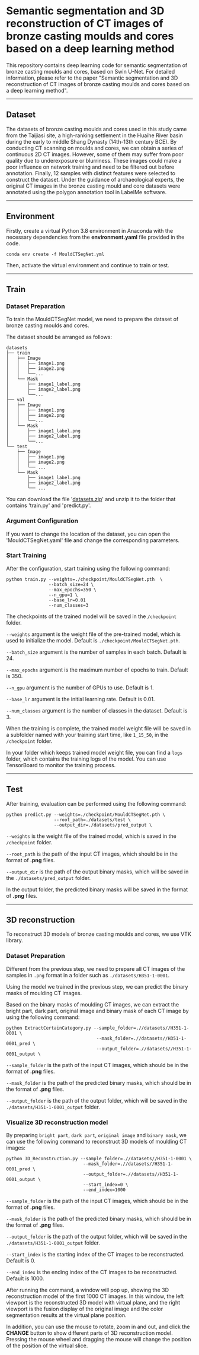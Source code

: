 # Semantic segmentation and 3D reconstruction of CT images of bronze casting moulds and cores based on a deep learning method

This repository contains deep learning code for semantic segmentation of bronze casting moulds and cores, based on Swin U-Net. 
For detailed information, please refer to the paper "Semantic segmentation and 3D reconstruction of CT images of bronze casting moulds and cores based on a deep learning method".

---
## Dataset

The datasets of bronze casting moulds and cores used in this study came from the Taijiasi site, a high-ranking settlement in the Huaihe River basin during the early to middle Shang Dynasty (14th-13th century BCE).
By conducting CT scanning on moulds and cores, we can obtain a series of continuous 2D CT images. 
However, some of them may suffer from poor quality due to underexposure or blurriness. 
These images could make a poor influence on network training and need to be filtered out before annotation. 
Finally, 12 samples with distinct features were selected to construct the dataset.
Under the guidance of archaeological experts, the original CT images in the bronze casting mould and core datasets were annotated using the polygon annotation tool in LabelMe software.

---
## Environment

Firstly, create a virtual Python 3.8 environment in Anaconda with the necessary dependencies from the **environment.yaml** file provided in the code.

```
conda env create -f MouldCTSegNet.yml
```
Then, activate the virtual environment and continue to train or test.

---
## Train

### Dataset Preparation
To train the MouldCTSegNet model, we need to prepare the dataset of bronze casting moulds and cores.

The dataset should be arranged as follows:
```
datasets
├── train
│   ├── Image
│   │   ├── image1.png
│   │   ├── image2.png
│   │   └──...
│   └── Mask
│       ├── image1_label.png
│       ├── image2_label.png
│       └──...
├── val
│   ├── Image
│   │   ├── image1.png
│   │   ├── image2.png
│   │   └──...
│   └── Mask
│       ├── image1_label.png
│       ├── image2_label.png
│       └──...
└── test
    ├── Image
    │   ├── image1.png
    │   ├── image2.png
    │   └── ...
    └── Mask
        ├── image1_label.png
        ├── image2_label.png
        └── ...
```


You can download the file '[datasets.zip](https://osf.io/g57up "MouldCTDatasets")' and unzip it to the folder that contains 'train.py' and 'predict.py'.

### Argument Configuration
If you want to change the location of the dataset, you can open the 'MouldCTSegNet.yaml' file and change the corresponding parameters.

### Start Training
After the configuration, start training using the following command:
```
python train.py --weights=./checkpoint/MouldCTSegNet.pth  \
                --batch_size=24 \
                --max_epochs=350 \
                --n_gpu=1 \
                --base_lr=0.01
                --num_classes=3
```

The checkpoints of the trained model will be saved in the `/checkpoint` folder.

`--weights` argument is the weight file of the pre-trained model, which is used to initialize the model. Default is `./checkpoint/MouldCTSegNet.pth`.

`--batch_size` argument is the number of samples in each batch. Default is 24.

`--max_epochs` argument is the maximum number of epochs to train. Default is 350.

`--n_gpu` argument is the number of GPUs to use. Default is 1.

`--base_lr` argument is the initial learning rate. Default is 0.01.

`--num_classes` argument is the number of classes in the dataset. Default is 3.

When the training is complete, the trained model weight file will be saved in a subfolder named with your training start time, like `1_15_50`, in the `/checkpoint` folder.

In your folder which keeps trained model weight file, you can find a `logs` folder, which contains the training logs of the model.
You can use TensorBoard to monitor the training process.

---
## Test
After training, evaluation can be performed using the following command:
```
python predict.py --weights=./checkpoint/MouldCTSegNet.pth \
                  --root_path=./datasets/test \
                  --output_dir=./datasets/pred_output \
```

`--weights` is the weight file of the trained model, which is saved in the `/checkpoint` folder.

`--root_path` is the path of the input CT images, which should be in the format of **.png** files.

`--output_dir` is the path of the output binary masks, which will be saved in the `./datasets/pred_output` folder.

In the output folder, the predicted binary masks will be saved in the format of **.png** files.

---
## 3D reconstruction
To reconstruct 3D models of bronze casting moulds and cores, we use VTK library.

### Dataset Preparation
Different from the previous step, we need to prepare all CT images of the samples in `.png` format in a folder such as `./datasets/H351-1-0001`.

Using the model we trained in the previous step, we can predict the binary masks of moulding CT images.

Based on the binary masks of moulding CT images, 
we can extract the bright part, dark part, original image and binary mask of each CT image by using the following command:
```
python ExtractCertainCategory.py --sample_folder=.//datasets//H351-1-0001 \
                                  --mask_folder=.//datasets//H351-1-0001_pred \
                                  --output_folder=.//datasets//H351-1-0001_output \
```

`--sample_folder` is the path of the input CT images, which should be in the format of **.png** files.

`--mask_folder` is the path of the predicted binary masks, which should be in the format of **.png** files.

`--output_folder` is the path of the output folder, which will be saved in the `./datasets/H351-1-0001_output` folder.

### Visualize 3D reconstruction model
By preparing `bright part`, `dark part`, `original image` and `binary mask`, we can use the following command to reconstruct 3D models of moulding CT images:
```
python 3D_Reconstruction.py --sample_folder=.//datasets//H351-1-0001 \
                             --mask_folder=.//datasets//H351-1-0001_pred \
                             --output_folder=.//datasets//H351-1-0001_output \
                             --start_index=0 \
                             --end_index=1000
```
`--sample_folder` is the path of the input CT images, which should be in the format of **.png** files.

`--mask_folder` is the path of the predicted binary masks, which should be in the format of **.png** files.

`--output_folder` is the path of the output folder, which will be saved in the `./datasets/H351-1-0001_output` folder.

`--start_index` is the starting index of the CT images to be reconstructed. Default is 0.

`--end_index` is the ending index of the CT images to be reconstructed. Default is 1000.

After running the command, a window will pop up, showing the 3D reconstruction model of the first 1000 CT images.
In this window, the left viewport is the reconstructed 3D model with virtual plane, 
and the right viewport is the fusion display of the original image and the color segmentation results at the virtual plane position.

In addition, you can use the mouse to rotate, zoom in and out, and click the **CHANGE** button to show different parts of 3D reconstruction model.
Pressing the mouse wheel and dragging the mouse will change the position of the position of the virtual slice.
